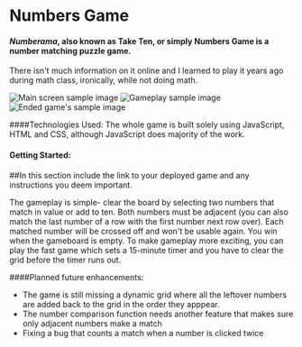 # Numbers Game

#### *Numberama*, also known as Take Ten, or simply Numbers Game is a number matching puzzle game. 

There isn't much information on it online and I learned to play it years ago during math class, ironically, while not doing math. 

![Main screen sample image](mainScreenImg.png)
![Gameplay sample image](gamePlaySample.png)
![Ended game's sample image](gameOverMsg.png)


####Technologies Used: 
The whole game is built solely using JavaScript, HTML and CSS, although JavaScript does majority of the work.

#### Getting Started: 
##In this section include the link to your deployed game and any instructions you deem important.

The gameplay is simple- clear the board by selecting two numbers that match in value or add to ten. Both numbers must be adjacent (you can also match the last number of a row with the first number next row over). Each matched number will be crossed off and won't be usable again. You win when the gameboard is empty.
To make gameplay more exciting, you can play the fast game which sets a 15-minute timer and you have to clear the grid before the timer runs out.


####Planned future enhancements:

* The game is still missing a dynamic grid where all the leftover numbers are added back to the grid in the order they apppear.
* The number comparison function needs another feature that makes sure only adjacent numbers make a match
* Fixing a bug that counts a match when a number is clicked twice